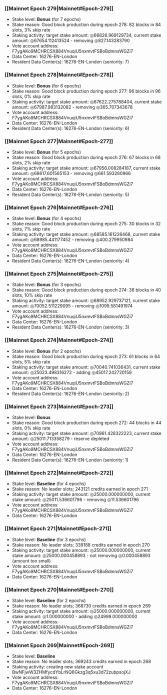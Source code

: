### [[Mainnet Epoch 279|Mainnet#Epoch-279]]
* Stake level: **Bonus** (for 7 epochs)
* Stake reason: Good block production during epoch 278: 82 blocks in 84 slots, 3% skip rate
* Staking activity: target stake amount: ◎66826.969129734, current stake amount: ◎67654.112413524 - removing ◎827.143283790
* Vote account address: F7ygAKo9MCHRCSX884VnuqiU5nxmvtFSBoBdmnsWGZi7
* Data Center: 16276-EN-London
* Resident Data Center(s): 16276-EN-London (seniority: 7)
### [[Mainnet Epoch 278|Mainnet#Epoch-278]]
* Stake level: **Bonus** (for 6 epochs)
* Stake reason: Good block production during epoch 277: 96 blocks in 96 slots, 0% skip rate
* Staking activity: target stake amount: ◎67622.275788404, current stake amount: ◎67987.983132082 - removing ◎365.707343678
* Vote account address: F7ygAKo9MCHRCSX884VnuqiU5nxmvtFSBoBdmnsWGZi7
* Data Center: 16276-EN-London
* Resident Data Center(s): 16276-EN-London (seniority: 6)
### [[Mainnet Epoch 277|Mainnet#Epoch-277]]
* Stake level: **Bonus** (for 5 epochs)
* Stake reason: Good block production during epoch 276: 67 blocks in 68 slots, 2% skip rate
* Staking activity: target stake amount: ◎67956.008284187, current stake amount: ◎68617.601565153 - removing ◎661.593280966
* Vote account address: F7ygAKo9MCHRCSX884VnuqiU5nxmvtFSBoBdmnsWGZi7
* Data Center: 16276-EN-London
* Resident Data Center(s): 16276-EN-London (seniority: 5)
### [[Mainnet Epoch 276|Mainnet#Epoch-276]]
* Stake level: **Bonus** (for 4 epochs)
* Stake reason: Good block production during epoch 275: 30 blocks in 32 slots, 7% skip rate
* Staking activity: target stake amount: ◎68585.161226468, current stake amount: ◎68985.441177452 - removing ◎400.279950984
* Vote account address: F7ygAKo9MCHRCSX884VnuqiU5nxmvtFSBoBdmnsWGZi7
* Data Center: 16276-EN-London
* Resident Data Center(s): 16276-EN-London (seniority: 4)
### [[Mainnet Epoch 275|Mainnet#Epoch-275]]
* Stake level: **Bonus** (for 3 epochs)
* Stake reason: Good block production during epoch 274: 36 blocks in 40 slots, 10% skip rate
* Staking activity: target stake amount: ◎68952.929737121, current stake amount: ◎70052.511229095 - removing ◎1099.581491974
* Vote account address: F7ygAKo9MCHRCSX884VnuqiU5nxmvtFSBoBdmnsWGZi7
* Data Center: 16276-EN-London
* Resident Data Center(s): 16276-EN-London (seniority: 3)
### [[Mainnet Epoch 274|Mainnet#Epoch-274]]
* Stake level: **Bonus** (for 2 epochs)
* Stake reason: Good block production during epoch 273: 61 blocks in 64 slots, 5% skip rate
* Staking activity: target stake amount: ◎70040.741036431, current stake amount: ◎25023.498316272 - adding ◎45017.242720159
* Vote account address: F7ygAKo9MCHRCSX884VnuqiU5nxmvtFSBoBdmnsWGZi7
* Data Center: 16276-EN-London
* Resident Data Center(s): 16276-EN-London (seniority: 2)
### [[Mainnet Epoch 273|Mainnet#Epoch-273]]
* Stake level: **Bonus**
* Stake reason: Good block production during epoch 272: 44 blocks in 44 slots, 0% skip rate
* Staking activity: target stake amount: ◎70961.428322223, current stake amount: ◎25011.713358279 - reserve depleted
* Vote account address: F7ygAKo9MCHRCSX884VnuqiU5nxmvtFSBoBdmnsWGZi7
* Data Center: 16276-EN-London
* Resident Data Center(s): 16276-EN-London (seniority: 1)
### [[Mainnet Epoch 272|Mainnet#Epoch-272]]
* Stake level: **Baseline** (for 4 epochs)
* Stake reason: No leader slots; 243121 credits earned in epoch 271
* Staking activity: target stake amount: ◎25000.000000000, current stake amount: ◎25011.536601796 - removing ◎11.536601796
* Vote account address: F7ygAKo9MCHRCSX884VnuqiU5nxmvtFSBoBdmnsWGZi7
* Data Center: 16276-EN-London
### [[Mainnet Epoch 271|Mainnet#Epoch-271]]
* Stake level: **Baseline** (for 3 epochs)
* Stake reason: No leader slots; 339188 credits earned in epoch 270
* Staking activity: target stake amount: ◎25000.000000000, current stake amount: ◎25000.000458893 - not removing ◎0.000458893 (amount too small)
* Vote account address: F7ygAKo9MCHRCSX884VnuqiU5nxmvtFSBoBdmnsWGZi7
* Data Center: 16276-EN-London
### [[Mainnet Epoch 270|Mainnet#Epoch-270]]
* Stake level: **Baseline** (for 2 epochs)
* Stake reason: No leader slots; 368730 credits earned in epoch 269
* Staking activity: target stake amount: ◎25000.000000000, current stake amount: ◎1.000000000 - adding ◎24999.000000000
* Vote account address: F7ygAKo9MCHRCSX884VnuqiU5nxmvtFSBoBdmnsWGZi7
* Data Center: 16276-EN-London
### [[Mainnet Epoch 269|Mainnet#Epoch-269]]
* Stake level: **Baseline**
* Stake reason: No leader slots; 369243 credits earned in epoch 268
* Staking activity: creating new stake account BwNFjwW3ZHMfycdYbLrNQ6Gkzg3q5xu3d72zubpsojXJ
* Vote account address: F7ygAKo9MCHRCSX884VnuqiU5nxmvtFSBoBdmnsWGZi7
* Data Center: 16276-EN-London